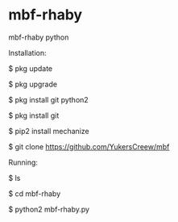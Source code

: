 # mbf-rhaby

mbf-rhaby python

Installation:

$ pkg update

$ pkg upgrade 

$ pkg install git python2

$ pkg install git 

$ pip2 install mechanize

$ git clone https://github.com/YukersCreew/mbf

Running:

$ ls

$ cd mbf-rhaby

$ python2 mbf-rhaby.py
